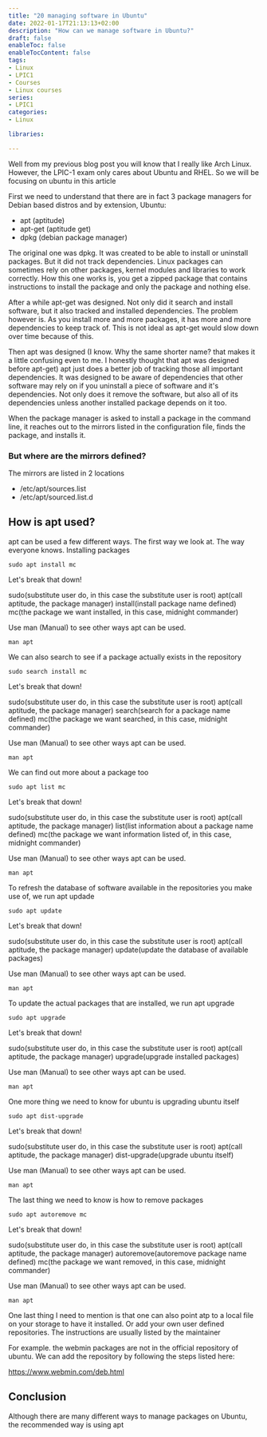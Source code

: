 ```yaml
---
title: "20 managing software in Ubuntu"
date: 2022-01-17T21:13:13+02:00
description: "How can we manage software in Ubuntu?"
draft: false
enableToc: false
enableTocContent: false
tags:
- Linux
- LPIC1
- Courses
- Linux courses
series:
- LPIC1
categories:
- Linux

libraries:

---
```


Well from my previous blog post you will know that I really like Arch Linux. 
However, the LPIC-1 exam only cares about Ubuntu and RHEL.
So we will be focusing on ubuntu in this article

First we need to understand that there are in fact 3 package managers for Debian based distros and by extension, Ubuntu:

* apt (aptitude)
* apt-get (aptitude get)
* dpkg (debian package manager)

The original one was dpkg. It was created to be able to install or uninstall packages. But it did not track dependencies. Linux packages can sometimes rely on other packages, kernel modules and libraries to work correctly.
How this one works is, you get a zipped package that contains instructions to install the package and only the package and nothing else.

After a while apt-get was designed. Not only did it search and install software, but it also tracked and installed dependencies.
The problem however is. As you install more and more packages, it has more and more dependencies to keep track of. This is not ideal as apt-get would slow down over time because of this.

Then apt was designed (I know. Why the same shorter name? that makes it a little confusing even to me. I honestly thought that apt was designed before apt-get)
apt just does a better job of tracking those all important dependencies. It was designed to be aware of dependencies that other software may rely on if you uninstall a piece of software and it's dependencies.
Not only does it remove the software, but also all of its dependencies unless another installed package depends on it too.

When the package manager is asked to install a package in the command line, it reaches out to the mirrors listed in the configuration file, finds the package, and installs it.

### But where are the mirrors defined?

The mirrors are listed in 2 locations

* /etc/apt/sources.list
* /etc/apt/sourced.list.d

## How is apt used?

apt can be used a few different ways. 
The first way we look at. The way everyone knows.
Installing packages

```
sudo apt install mc
```

Let's break that down!

sudo(substitute user do, in this case the substitute user is root) apt(call aptitude, the package manager) install(install package name defined) mc(the package we want installed, in this case, midnight commander)

Use man (Manual) to see other ways apt can be used.

```
man apt
```

We can also search to see if a package actually exists in the repository

```
sudo search install mc
```

Let's break that down!

sudo(substitute user do, in this case the substitute user is root) apt(call aptitude, the package manager) search(search for a package name defined) mc(the package we want searched, in this case, midnight commander)

Use man (Manual) to see other ways apt can be used.

```
man apt
```

We can find out more about a package too

```
sudo apt list mc
```

Let's break that down!

sudo(substitute user do, in this case the substitute user is root) apt(call aptitude, the package manager) list(list information about a package name defined) mc(the package we want information listed of, in this case, midnight commander)

Use man (Manual) to see other ways apt can be used.

```
man apt
```

To refresh the database of software available in the repositories you make use of, we run apt updade

```
sudo apt update
```

Let's break that down!

sudo(substitute user do, in this case the substitute user is root) apt(call aptitude, the package manager) update(update the database of available packages)

Use man (Manual) to see other ways apt can be used.

```
man apt
```

To update the actual packages that are installed, we run apt upgrade

```
sudo apt upgrade
```

Let's break that down!

sudo(substitute user do, in this case the substitute user is root) apt(call aptitude, the package manager) upgrade(upgrade installed packages)

Use man (Manual) to see other ways apt can be used.

```
man apt
```

One more thing we need to know for ubuntu is upgrading ubuntu itself

```
sudo apt dist-upgrade
```

Let's break that down!

sudo(substitute user do, in this case the substitute user is root) apt(call aptitude, the package manager) dist-upgrade(upgrade ubuntu itself)

Use man (Manual) to see other ways apt can be used.

```
man apt
```

The last thing we need to know is how to remove packages

```
sudo apt autoremove mc
```

Let's break that down!

sudo(substitute user do, in this case the substitute user is root) apt(call aptitude, the package manager) autoremove(autoremove package name defined) mc(the package we want removed, in this case, midnight commander)

Use man (Manual) to see other ways apt can be used.

```
man apt
```

One last thing I need to mention is that one can also point atp to a local file on your storage to have it installed. Or add your own user defined repositories. The instructions are usually listed by the maintainer

For example. the webmin packages are not in the official repository of ubuntu.
We can add the repository by following the steps listed here:

https://www.webmin.com/deb.html

## Conclusion

Although there are many different ways to manage packages on Ubuntu, the recommended way is using apt